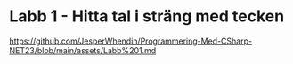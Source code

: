 # Labb 1 - Hitta tal i sträng med tecken

https://github.com/JesperWhendin/Programmering-Med-CSharp-NET23/blob/main/assets/Labb%201.md
